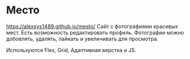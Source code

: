 # Место

https://alexsys1489.github.io/mesto/
Сайт с фотографиями красивых мест. 
Есть возможность редактировать профиль.
Фотографии можно добовлять, удалять, лайкать и увеличивать для просмотра.

Используются Flex, Grid, Адаптивная верстка и JS.
